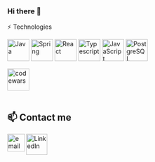 ### Hi there 👋

<!--
**ptatarczuk/ptatarczuk** is a ✨ _special_ ✨ repository because its `README.md` (this file) appears on your GitHub profile.

Here are some ideas to get you started:

- 🔭 I’m currently working on ...
- 🌱 I’m currently learning ...
- 👯 I’m looking to collaborate on ...
- 🤔 I’m looking for help with ...
- 💬 Ask me about ...
- 📫 How to reach me: ...
- 😄 Pronouns: ...
- ⚡ Fun fact: ...
-->


⚡ Technologies

<a  href="https://www.java.com/"  title="Java"><img  src="https://github.com/get-icon/geticon/raw/master/icons/java.svg"  alt="Java"  width="50px"  height="50px"></a>
<a  href="https://spring.io/"  title="Spring"><img  src="https://github.com/get-icon/geticon/raw/master/icons/spring.svg"  alt="Spring"  width="50px"  height="50px"></a>
<a  href="https://reactjs.org/"  title="React"><img  src="https://github.com/get-icon/geticon/raw/master/icons/react.svg"  alt="React"  width="50px"  height="50px"></a>
<a  href="https://www.typescriptlang.org/"  title="Typescript"><img  src="https://github.com/get-icon/geticon/raw/master/icons/typescript-icon.svg"  alt="Typescript"  width="50px"  height="50px"></a>
<a  href="https://developer.mozilla.org/en-US/docs/Web/JavaScript"  title="JavaScript"><img  src="https://github.com/get-icon/geticon/raw/master/icons/javascript.svg"  alt="JavaScript"  width="50px"  height="50px"></a>
<a  href="https://www.postgresql.org/"  title="PostgreSQL"><img  src="https://github.com/get-icon/geticon/raw/master/icons/postgresql.svg"  alt="PostgreSQL"  width="50px"  height="50px"></a>

<a  href="https://www.codewars.com/users/ptatarczuk"  title="codewars"><img  src="https://www.codewars.com/users/ptatarczuk/badges/large"  alt="codewars" height="50px"></a>
<br><br>
## :mailbox: Contact me
<a href="https://linkedin.com/in/ptatarczuk">
    <img alt="LinkedIn" title="LinkedIn" height="48" width="48" src="https://cdn.simpleicons.org/linkedin">
</a>
<a href="mailto:ptatarczuk@gmail.com">
  <img align="left" alt="email" width="40px" src="https://upload.wikimedia.org/wikipedia/commons/7/7e/Gmail_icon_%282020%29.svg" />
</a>
